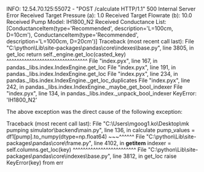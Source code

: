 INFO:     12.54.70.125:55072 - "POST /calculate HTTP/1.1" 500 Internal Server Error
Received Target Pressure (a): 1.0
Received Target Flowrate (b): 10.0
Received Pump Model: IH1800_N2
Received Conductance List: [ConductanceItem(type='Recommended', description='L=100cm, D=10cm'), ConductanceItem(type='Recommended', description='L=1000cm, D=20cm')]
Traceback (most recent call last):
  File "C:\python\Lib\site-packages\pandas\core\indexes\base.py", line 3805, in get_loc
    return self._engine.get_loc(casted_key)
           ^^^^^^^^^^^^^^^^^^^^^^^^^^^^^^^^
  File "index.pyx", line 167, in pandas._libs.index.IndexEngine.get_loc
  File "index.pyx", line 191, in pandas._libs.index.IndexEngine.get_loc
  File "index.pyx", line 234, in pandas._libs.index.IndexEngine._get_loc_duplicates
  File "index.pyx", line 242, in pandas._libs.index.IndexEngine._maybe_get_bool_indexer
  File "index.pyx", line 134, in pandas._libs.index._unpack_bool_indexer
KeyError: 'IH1800_N2'

The above exception was the direct cause of the following exception:

Traceback (most recent call last):
  File "C:\Users\mgoog1.ko\Desktop\mk pumping simulator\backend\main.py", line 136, in calculate
    pump_values = df1[pump].to_numpy(dtype=np.float64)
                  ~~~^^^^^^
  File "C:\python\Lib\site-packages\pandas\core\frame.py", line 4102, in __getitem__
    indexer = self.columns.get_loc(key)
              ^^^^^^^^^^^^^^^^^^^^^^^^^
  File "C:\python\Lib\site-packages\pandas\core\indexes\base.py", line 3812, in get_loc
    raise KeyError(key) from err
